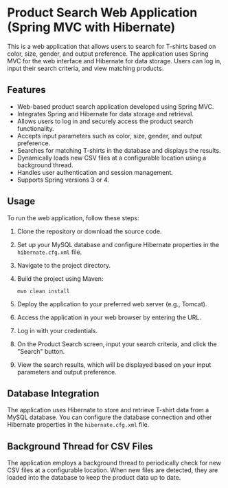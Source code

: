 # Product Search Web Application (Spring MVC with Hibernate)

This is a web application that allows users to search for T-shirts based on color, size, gender, and output preference. The application uses Spring MVC for the web interface and Hibernate for data storage. Users can log in, input their search criteria, and view matching products.

## Features

- Web-based product search application developed using Spring MVC.
- Integrates Spring and Hibernate for data storage and retrieval.
- Allows users to log in and securely access the product search functionality.
- Accepts input parameters such as color, size, gender, and output preference.
- Searches for matching T-shirts in the database and displays the results.
- Dynamically loads new CSV files at a configurable location using a background thread.
- Handles user authentication and session management.
- Supports Spring versions 3 or 4.

## Usage

To run the web application, follow these steps:

1. Clone the repository or download the source code.

2. Set up your MySQL database and configure Hibernate properties in the `hibernate.cfg.xml` file.

3. Navigate to the project directory.

4. Build the project using Maven:

   ```shell
   mvn clean install
   ```

5. Deploy the application to your preferred web server (e.g., Tomcat).

6. Access the application in your web browser by entering the URL.

7. Log in with your credentials.

8. On the Product Search screen, input your search criteria, and click the "Search" button.

9. View the search results, which will be displayed based on your input parameters and output preference.

## Database Integration

The application uses Hibernate to store and retrieve T-shirt data from a MySQL database. You can configure the database connection and other Hibernate properties in the `hibernate.cfg.xml` file.

## Background Thread for CSV Files

The application employs a background thread to periodically check for new CSV files at a configurable location. When new files are detected, they are loaded into the database to keep the product data up to date.
